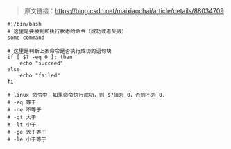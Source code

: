 > 原文链接：<https://blog.csdn.net/maixiaochai/article/details/88034709>

	#!/bin/bash
	# 这里是要被判断执行状态的命令（成功或者失败）
	some command 
	 
	# 这里是判断上条命令是否执行成功的语句块
	if [ $? -eq 0 ]; then
	    echo "succeed"
	else
	    echo "failed"
	fi
	 
	# linux 命令中，如果命令执行成功，则 $?值为 0，否则不为 0.
	# -eq 等于
	# -ne 不等于
	# -gt 大于
	# -lt 小于
	# -ge 大于等于
	# -le 小于等于